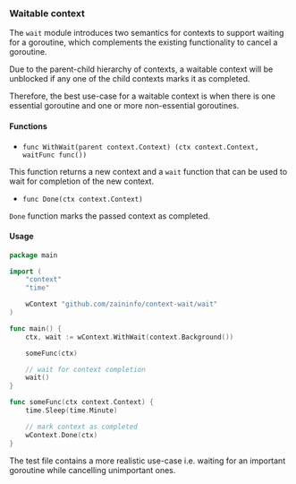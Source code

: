 ### Waitable context

The `wait` module introduces two semantics for contexts to support waiting for a goroutine, which complements the existing functionality to cancel a goroutine.

Due to the parent-child hierarchy of contexts, a waitable context will be unblocked if any one of the child contexts marks it as completed.

Therefore, the best use-case for a waitable context is when there is one essential goroutine and one or more non-essential goroutines.

#### Functions

- `func WithWait(parent context.Context) (ctx context.Context, waitFunc func())`

This function returns a new context and a `wait` function that can be used to wait for completion of the new context.

- `func Done(ctx context.Context)`

`Done` function marks the passed context as completed.

#### Usage

```go
package main

import (
	"context"
	"time"

	wContext "github.com/zaininfo/context-wait/wait"
)

func main() {
	ctx, wait := wContext.WithWait(context.Background())

	someFunc(ctx)

	// wait for context completion
	wait()
}

func someFunc(ctx context.Context) {
	time.Sleep(time.Minute)

	// mark context as completed
	wContext.Done(ctx)
}
```

The test file contains a more realistic use-case i.e. waiting for an important goroutine while cancelling unimportant ones.
